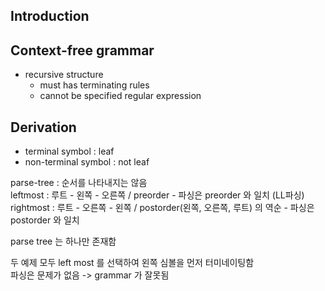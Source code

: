 ## Introduction

## Context-free grammar

* recursive structure
  * must has terminating rules
  * cannot be specified regular expression
  
## Derivation

* terminal symbol : leaf
* non-terminal symbol : not leaf

parse-tree : 순서를 나타내지는 않음  
leftmost : 루트 - 왼쪽 - 오른쪽   / preorder - 파싱은 preorder 와 일치 (LL파싱)
rightmost : 루트 - 오른쪽 - 왼쪽 / postorder(왼쪽, 오른쪽, 루트) 의 역순 - 파싱은 postorder 와 일치

parse tree 는 하나만 존재함

두 예제 모두 left most 를 선택하여 왼쪽 심볼을 먼저 터미네이팅함  
파싱은 문제가 없음 -> grammar 가 잘못됨
